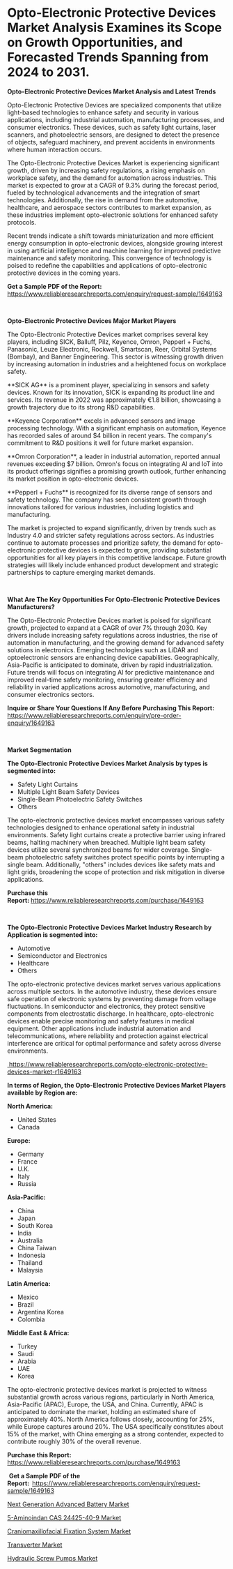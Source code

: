 <p><h1>Opto-Electronic Protective Devices Market Analysis Examines its Scope on Growth Opportunities, and Forecasted Trends Spanning from 2024 to 2031.</h1></p><p><strong>Opto-Electronic Protective Devices Market Analysis and Latest Trends</strong></p>
<p><p>Opto-Electronic Protective Devices are specialized components that utilize light-based technologies to enhance safety and security in various applications, including industrial automation, manufacturing processes, and consumer electronics. These devices, such as safety light curtains, laser scanners, and photoelectric sensors, are designed to detect the presence of objects, safeguard machinery, and prevent accidents in environments where human interaction occurs.</p><p>The Opto-Electronic Protective Devices Market is experiencing significant growth, driven by increasing safety regulations, a rising emphasis on workplace safety, and the demand for automation across industries. This market is expected to grow at a CAGR of 9.3% during the forecast period, fueled by technological advancements and the integration of smart technologies. Additionally, the rise in demand from the automotive, healthcare, and aerospace sectors contributes to market expansion, as these industries implement opto-electronic solutions for enhanced safety protocols.</p><p>Recent trends indicate a shift towards miniaturization and more efficient energy consumption in opto-electronic devices, alongside growing interest in using artificial intelligence and machine learning for improved predictive maintenance and safety monitoring. This convergence of technology is poised to redefine the capabilities and applications of opto-electronic protective devices in the coming years.</p></p>
<p><strong>Get a Sample PDF of the Report:&nbsp;</strong> <a href="https://www.reliableresearchreports.com/enquiry/request-sample/1649163?utm_campaign=4&utm_medium=2&utm_source=Github&utm_content=ia&utm_term=15102024&utm_id=opto-electronic-protective-devices">https://www.reliableresearchreports.com/enquiry/request-sample/1649163</a></p>
<p>&nbsp;</p>
<p><strong>Opto-Electronic Protective Devices Major Market Players</strong></p>
<p><p>The Opto-Electronic Protective Devices market comprises several key players, including SICK, Balluff, Pilz, Keyence, Omron, Pepperl + Fuchs, Panasonic, Leuze Electronic, Rockwell, Smartscan, Reer, Orbital Systems (Bombay), and Banner Engineering. This sector is witnessing growth driven by increasing automation in industries and a heightened focus on workplace safety.</p><p>**SICK AG** is a prominent player, specializing in sensors and safety devices. Known for its innovation, SICK is expanding its product line and services. Its revenue in 2022 was approximately €1.8 billion, showcasing a growth trajectory due to its strong R&D capabilities.</p><p>**Keyence Corporation** excels in advanced sensors and image processing technology. With a significant emphasis on automation, Keyence has recorded sales of around $4 billion in recent years. The company's commitment to R&D positions it well for future market expansion.</p><p>**Omron Corporation**, a leader in industrial automation, reported annual revenues exceeding $7 billion. Omron's focus on integrating AI and IoT into its product offerings signifies a promising growth outlook, further enhancing its market position in opto-electronic devices.</p><p>**Pepperl + Fuchs** is recognized for its diverse range of sensors and safety technology. The company has seen consistent growth through innovations tailored for various industries, including logistics and manufacturing.</p><p>The market is projected to expand significantly, driven by trends such as Industry 4.0 and stricter safety regulations across sectors. As industries continue to automate processes and prioritize safety, the demand for opto-electronic protective devices is expected to grow, providing substantial opportunities for all key players in this competitive landscape. Future growth strategies will likely include enhanced product development and strategic partnerships to capture emerging market demands.</p></p>
<p>&nbsp;</p>
<p><strong>What Are The Key Opportunities For Opto-Electronic Protective Devices Manufacturers?</strong></p>
<p><p>The Opto-Electronic Protective Devices market is poised for significant growth, projected to expand at a CAGR of over 7% through 2030. Key drivers include increasing safety regulations across industries, the rise of automation in manufacturing, and the growing demand for advanced safety solutions in electronics. Emerging technologies such as LiDAR and optoelectronic sensors are enhancing device capabilities. Geographically, Asia-Pacific is anticipated to dominate, driven by rapid industrialization. Future trends will focus on integrating AI for predictive maintenance and improved real-time safety monitoring, ensuring greater efficiency and reliability in varied applications across automotive, manufacturing, and consumer electronics sectors.</p></p>
<p><strong>Inquire or Share Your Questions If Any Before Purchasing This Report:</strong> <a href="https://www.reliableresearchreports.com/enquiry/pre-order-enquiry/1649163?utm_campaign=4&utm_medium=2&utm_source=Github&utm_content=ia&utm_term=15102024&utm_id=opto-electronic-protective-devices">https://www.reliableresearchreports.com/enquiry/pre-order-enquiry/1649163</a></p>
<p>&nbsp;</p>
<p><strong>Market Segmentation</strong></p>
<p><strong>The Opto-Electronic Protective Devices Market Analysis by types is segmented into:</strong></p>
<p><ul><li>Safety Light Curtains</li><li>Multiple Light Beam Safety Devices</li><li>Single-Beam Photoelectric Safety Switches</li><li>Others</li></ul></p>
<p><p>The opto-electronic protective devices market encompasses various safety technologies designed to enhance operational safety in industrial environments. Safety light curtains create a protective barrier using infrared beams, halting machinery when breached. Multiple light beam safety devices utilize several synchronized beams for wider coverage. Single-beam photoelectric safety switches protect specific points by interrupting a single beam. Additionally, "others" includes devices like safety mats and light grids, broadening the scope of protection and risk mitigation in diverse applications.</p></p>
<p><strong>Purchase this Report:&nbsp;</strong><a href="https://www.reliableresearchreports.com/purchase/1649163?utm_campaign=4&utm_medium=2&utm_source=Github&utm_content=ia&utm_term=15102024&utm_id=opto-electronic-protective-devices">https://www.reliableresearchreports.com/purchase/1649163</a></p>
<p>&nbsp;</p>
<p><strong>The Opto-Electronic Protective Devices Market Industry Research by Application is segmented into:</strong></p>
<p><ul><li>Automotive</li><li>Semiconductor and Electronics</li><li>Healthcare</li><li>Others</li></ul></p>
<p><p>The opto-electronic protective devices market serves various applications across multiple sectors. In the automotive industry, these devices ensure safe operation of electronic systems by preventing damage from voltage fluctuations. In semiconductor and electronics, they protect sensitive components from electrostatic discharge. In healthcare, opto-electronic devices enable precise monitoring and safety features in medical equipment. Other applications include industrial automation and telecommunications, where reliability and protection against electrical interference are critical for optimal performance and safety across diverse environments.</p></p>
<p><a href="https://www.reliableresearchreports.com/opto-electronic-protective-devices-market-r1649163?utm_campaign=4&utm_medium=2&utm_source=Github&utm_content=ia&utm_term=15102024&utm_id=opto-electronic-protective-devices">&nbsp;https://www.reliableresearchreports.com/opto-electronic-protective-devices-market-r1649163</a></p>
<p><strong>In terms of Region, the Opto-Electronic Protective Devices Market Players available by Region are:</strong></p>
<p>
    <p> <strong> North America: </strong>
        <ul>
            <li>United States</li>
            <li>Canada</li>
        </ul>
        </p> 
    <p> <strong> Europe: </strong>
        <ul>
            <li>Germany</li>
            <li>France</li>
            <li>U.K.</li>
            <li>Italy</li>
            <li>Russia</li>
        </ul>
        </p> 
    <p> <strong> Asia-Pacific: </strong>
        <ul>
            <li>China</li>
            <li>Japan</li>
            <li>South Korea</li>
            <li>India</li>
            <li>Australia</li>
            <li>China Taiwan</li>
            <li>Indonesia</li>
            <li>Thailand</li>
            <li>Malaysia</li>
        </ul>
        </p> 
    <p> <strong> Latin America: </strong>
        <ul>
            <li>Mexico</li>
            <li>Brazil</li>
            <li>Argentina Korea</li>
            <li>Colombia</li>
        </ul>
        </p> 
    <p> <strong> Middle East & Africa: </strong>
        <ul>
            <li>Turkey</li>
            <li>Saudi</li>
            <li>Arabia</li>
            <li>UAE</li>
            <li>Korea</li>
        </ul>
    </p>
    </p>
<p><p>The opto-electronic protective devices market is projected to witness substantial growth across various regions, particularly in North America, Asia-Pacific (APAC), Europe, the USA, and China. Currently, APAC is anticipated to dominate the market, holding an estimated share of approximately 40%. North America follows closely, accounting for 25%, while Europe captures around 20%. The USA specifically constitutes about 15% of the market, with China emerging as a strong contender, expected to contribute roughly 30% of the overall revenue.</p></p>
<p><strong>Purchase this Report: </strong><a href="https://www.reliableresearchreports.com/purchase/1649163?utm_campaign=4&utm_medium=2&utm_source=Github&utm_content=ia&utm_term=15102024&utm_id=opto-electronic-protective-devices">https://www.reliableresearchreports.com/purchase/1649163</a></p>
<p>&nbsp;<strong>Get a Sample PDF of the Report:&nbsp;&nbsp;</strong><a href="https://www.reliableresearchreports.com/enquiry/request-sample/1649163?utm_campaign=4&utm_medium=2&utm_source=Github&utm_content=ia&utm_term=15102024&utm_id=opto-electronic-protective-devices">https://www.reliableresearchreports.com/enquiry/request-sample/1649163</a></p>
<p><strong></strong></p>
<p><p><a href="https://github.com/alesiasc0na/Market-Research-Report-List-1/blob/main/next-generation-advanced-battery-market.md?utm_campaign=4&utm_medium=2&utm_source=Github&utm_content=ia&utm_term=15102024&utm_id=opto-electronic-protective-devices">Next Generation Advanced Battery Market</a></p><p><a href="https://www.linkedin.com/pulse/comprehensive-5-aminoindan-cas-24425-40-9-market-report-segmentation-ccrle?trk=public_post_embed_feed-article-content&utm_campaign=4&utm_medium=2&utm_source=Github&utm_content=ia&utm_term=15102024&utm_id=opto-electronic-protective-devices">5-Aminoindan CAS 24425-40-9 Market</a></p><p><a href="https://github.com/kathiestrine5ty/Market-Research-Report-List-1/blob/main/craniomaxillofacial-fixation-system-market.md?utm_campaign=4&utm_medium=2&utm_source=Github&utm_content=ia&utm_term=15102024&utm_id=opto-electronic-protective-devices">Craniomaxillofacial Fixation System Market</a></p><p><a href="https://www.linkedin.com/pulse/global-transverter-7-cagr-forecast-2024-2031-my-market-intel-2mwqe?trk=public_post_embed_feed-article-content&utm_campaign=4&utm_medium=2&utm_source=Github&utm_content=ia&utm_term=15102024&utm_id=opto-electronic-protective-devices">Transverter Market</a></p><p><a href="https://www.linkedin.com/pulse/hydraulic-screw-pumps-market-emerging-trends-future-prospects-xgsle?trk=public_post_embed_feed-article-content&utm_campaign=4&utm_medium=2&utm_source=Github&utm_content=ia&utm_term=15102024&utm_id=opto-electronic-protective-devices">Hydraulic Screw Pumps Market</a></p></p>